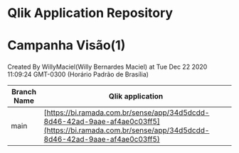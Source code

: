 # Qlik Application Repository 
# Campanha Visão(1)
### 
Created By WillyMaciel(Willy Bernardes Maciel) at Tue Dec 22 2020 11:09:24 GMT-0300 (Horário Padrão de Brasília)

Branch Name|Qlik application
---|---
main|[https://bi.ramada.com.br/sense/app/34d5dcdd-8d46-42ad-9aae-af4ae0c03ff5](https://bi.ramada.com.br/sense/app/34d5dcdd-8d46-42ad-9aae-af4ae0c03ff5)